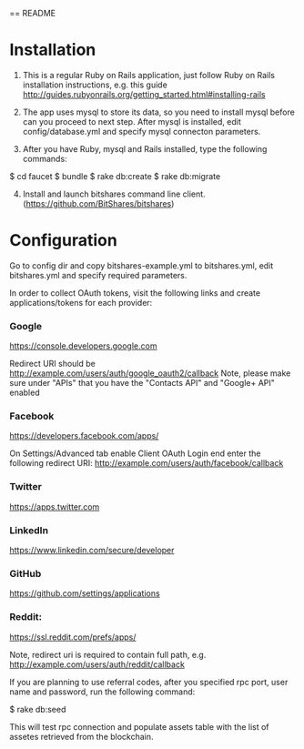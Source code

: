 == README

# Installation

1. This is a regular Ruby on Rails application, just follow Ruby on Rails installation instructions, e.g. this guide http://guides.rubyonrails.org/getting_started.html#installing-rails

2. The app uses mysql to store its data, so you need to install mysql before can you proceed to next step. After mysql is installed, edit config/database.yml and specify mysql connecton parameters.

3. After you have Ruby, mysql and Rails installed, type the following commands:

  $ cd faucet
  $ bundle
  $ rake db:create
  $ rake db:migrate

4. Install and launch bitshares command line client. (https://github.com/BitShares/bitshares)


# Configuration

Go to config dir and copy bitshares-example.yml to bitshares.yml, edit bitshares.yml and specify required parameters.

In order to collect OAuth tokens, visit the following links and create applications/tokens for each provider:

### Google

https://console.developers.google.com

Redirect URI should be http://example.com/users/auth/google_oauth2/callback
Note, please make sure under "APIs" that you have the "Contacts API" and "Google+ API" enabled


### Facebook

https://developers.facebook.com/apps/

On Settings/Advanced tab enable Client OAuth Login end enter the following redirect URI:
http://example.com/users/auth/facebook/callback


### Twitter

https://apps.twitter.com


### LinkedIn

https://www.linkedin.com/secure/developer


### GitHub

https://github.com/settings/applications


### Reddit:

https://ssl.reddit.com/prefs/apps/

Note, redirect uri is required to contain full path, e.g. http://example.com/users/auth/reddit/callback


If you are planning to use referral codes, after you specified rpc port, user name and password, run the following command:

  $ rake db:seed

This will test rpc connection and populate assets table with the list of assetes retrieved from the blockchain.
